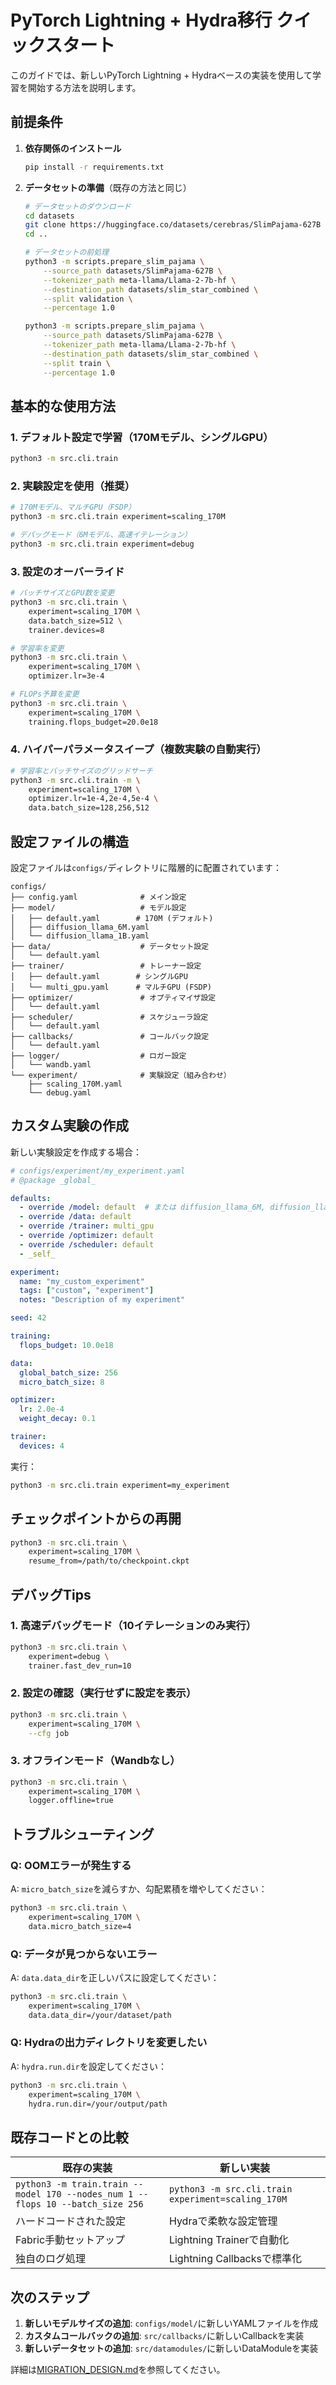 # PyTorch Lightning + Hydra移行 クイックスタート

このガイドでは、新しいPyTorch Lightning + Hydraベースの実装を使用して学習を開始する方法を説明します。

## 前提条件

1. **依存関係のインストール**
   ```bash
   pip install -r requirements.txt
   ```

2. **データセットの準備**（既存の方法と同じ）
   ```bash
   # データセットのダウンロード
   cd datasets
   git clone https://huggingface.co/datasets/cerebras/SlimPajama-627B
   cd ..

   # データセットの前処理
   python3 -m scripts.prepare_slim_pajama \
       --source_path datasets/SlimPajama-627B \
       --tokenizer_path meta-llama/Llama-2-7b-hf \
       --destination_path datasets/slim_star_combined \
       --split validation \
       --percentage 1.0

   python3 -m scripts.prepare_slim_pajama \
       --source_path datasets/SlimPajama-627B \
       --tokenizer_path meta-llama/Llama-2-7b-hf \
       --destination_path datasets/slim_star_combined \
       --split train \
       --percentage 1.0
   ```

## 基本的な使用方法

### 1. デフォルト設定で学習（170Mモデル、シングルGPU）

```bash
python3 -m src.cli.train
```

### 2. 実験設定を使用（推奨）

```bash
# 170Mモデル、マルチGPU（FSDP）
python3 -m src.cli.train experiment=scaling_170M

# デバッグモード（6Mモデル、高速イテレーション）
python3 -m src.cli.train experiment=debug
```

### 3. 設定のオーバーライド

```bash
# バッチサイズとGPU数を変更
python3 -m src.cli.train \
    experiment=scaling_170M \
    data.batch_size=512 \
    trainer.devices=8

# 学習率を変更
python3 -m src.cli.train \
    experiment=scaling_170M \
    optimizer.lr=3e-4

# FLOPs予算を変更
python3 -m src.cli.train \
    experiment=scaling_170M \
    training.flops_budget=20.0e18
```

### 4. ハイパーパラメータスイープ（複数実験の自動実行）

```bash
# 学習率とバッチサイズのグリッドサーチ
python3 -m src.cli.train -m \
    experiment=scaling_170M \
    optimizer.lr=1e-4,2e-4,5e-4 \
    data.batch_size=128,256,512
```

## 設定ファイルの構造

設定ファイルは`configs/`ディレクトリに階層的に配置されています：

```
configs/
├── config.yaml              # メイン設定
├── model/                   # モデル設定
│   ├── default.yaml        # 170M (デフォルト)
│   ├── diffusion_llama_6M.yaml
│   └── diffusion_llama_1B.yaml
├── data/                    # データセット設定
│   └── default.yaml
├── trainer/                 # トレーナー設定
│   ├── default.yaml        # シングルGPU
│   └── multi_gpu.yaml      # マルチGPU (FSDP)
├── optimizer/               # オプティマイザ設定
│   └── default.yaml
├── scheduler/               # スケジューラ設定
│   └── default.yaml
├── callbacks/               # コールバック設定
│   └── default.yaml
├── logger/                  # ロガー設定
│   └── wandb.yaml
└── experiment/              # 実験設定（組み合わせ）
    ├── scaling_170M.yaml
    └── debug.yaml
```

## カスタム実験の作成

新しい実験設定を作成する場合：

```yaml
# configs/experiment/my_experiment.yaml
# @package _global_

defaults:
  - override /model: default  # または diffusion_llama_6M, diffusion_llama_1B
  - override /data: default
  - override /trainer: multi_gpu
  - override /optimizer: default
  - override /scheduler: default
  - _self_

experiment:
  name: "my_custom_experiment"
  tags: ["custom", "experiment"]
  notes: "Description of my experiment"

seed: 42

training:
  flops_budget: 10.0e18

data:
  global_batch_size: 256
  micro_batch_size: 8

optimizer:
  lr: 2.0e-4
  weight_decay: 0.1

trainer:
  devices: 4
```

実行：
```bash
python3 -m src.cli.train experiment=my_experiment
```

## チェックポイントからの再開

```bash
python3 -m src.cli.train \
    experiment=scaling_170M \
    resume_from=/path/to/checkpoint.ckpt
```

## デバッグTips

### 1. 高速デバッグモード（10イテレーションのみ実行）

```bash
python3 -m src.cli.train \
    experiment=debug \
    trainer.fast_dev_run=10
```

### 2. 設定の確認（実行せずに設定を表示）

```bash
python3 -m src.cli.train \
    experiment=scaling_170M \
    --cfg job
```

### 3. オフラインモード（Wandbなし）

```bash
python3 -m src.cli.train \
    experiment=scaling_170M \
    logger.offline=true
```

## トラブルシューティング

### Q: OOMエラーが発生する

A: `micro_batch_size`を減らすか、勾配累積を増やしてください：
```bash
python3 -m src.cli.train \
    experiment=scaling_170M \
    data.micro_batch_size=4
```

### Q: データが見つからないエラー

A: `data.data_dir`を正しいパスに設定してください：
```bash
python3 -m src.cli.train \
    experiment=scaling_170M \
    data.data_dir=/your/dataset/path
```

### Q: Hydraの出力ディレクトリを変更したい

A: `hydra.run.dir`を設定してください：
```bash
python3 -m src.cli.train \
    experiment=scaling_170M \
    hydra.run.dir=/your/output/path
```

## 既存コードとの比較

| 既存の実装 | 新しい実装 |
|-----------|-----------|
| `python3 -m train.train --model 170 --nodes_num 1 --flops 10 --batch_size 256` | `python3 -m src.cli.train experiment=scaling_170M` |
| ハードコードされた設定 | Hydraで柔軟な設定管理 |
| Fabric手動セットアップ | Lightning Trainerで自動化 |
| 独自のログ処理 | Lightning Callbacksで標準化 |

## 次のステップ

1. **新しいモデルサイズの追加**: `configs/model/`に新しいYAMLファイルを作成
2. **カスタムコールバックの追加**: `src/callbacks/`に新しいCallbackを実装
3. **新しいデータセットの追加**: `src/datamodules/`に新しいDataModuleを実装

詳細は[MIGRATION_DESIGN.md](MIGRATION_DESIGN.md)を参照してください。

